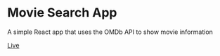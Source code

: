 # Movie Search App

A simple React app that uses the OMDb API to show movie information

[Live](https://supremekhadka.github.io/movie-search-app)
